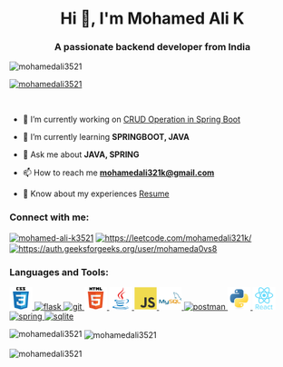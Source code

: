<h1 align="center">Hi 👋, I'm Mohamed Ali K</h1>
<h3 align="center">A passionate backend developer from India</h3>

<p align="left"> <img src="https://komarev.com/ghpvc/?username=mohamedali3521&label=Profile%20views&color=0e75b6&style=flat" alt="mohamedali3521" /> </p>

<p align="left"> <a href="https://github.com/ryo-ma/github-profile-trophy"><img src="https://github-profile-trophy.vercel.app/?username=mohamedali3521" alt="mohamedali3521" /></a> </p>

<p align="left"> <a href="https://twitter.com/" target="blank"><img src="https://img.shields.io/twitter/follow/?logo=twitter&style=for-the-badge" alt="" /></a> </p>

- 🔭 I’m currently working on [CRUD Operation in Spring Boot](https://github.com/mohamedali3521/CRUD_only.git)

- 🌱 I’m currently learning **SPRINGBOOT, JAVA**

- 💬 Ask me about **JAVA, SPRING**

- 📫 How to reach me **mohamedali321k@gmail.com**

- 📄 Know about my experiences [Resume](https://drive.google.com/file/d/17MaxMZHKrHk7MYke_0EWqoisf2rynFmC/view?usp=drive_link)

<h3 align="left">Connect with me:</h3>
<p align="left">
<a href="https://linkedin.com/in/mohamed-ali-k3521" target="blank"><img align="center" src="https://raw.githubusercontent.com/rahuldkjain/github-profile-readme-generator/master/src/images/icons/Social/linked-in-alt.svg" alt="mohamed-ali-k3521" height="30" width="40" /></a>
<a href="https://www.leetcode.com/https://leetcode.com/mohamedali321k/" target="blank"><img align="center" src="https://raw.githubusercontent.com/rahuldkjain/github-profile-readme-generator/master/src/images/icons/Social/leet-code.svg" alt="https://leetcode.com/mohamedali321k/" height="30" width="40" /></a>
<a href="https://auth.geeksforgeeks.org/user/https://auth.geeksforgeeks.org/user/mohameda0vs8" target="blank"><img align="center" src="https://raw.githubusercontent.com/rahuldkjain/github-profile-readme-generator/master/src/images/icons/Social/geeks-for-geeks.svg" alt="https://auth.geeksforgeeks.org/user/mohameda0vs8" height="30" width="40" /></a>
</p>

<h3 align="left">Languages and Tools:</h3>
<p align="left"> <a href="https://www.w3schools.com/css/" target="_blank" rel="noreferrer"> <img src="https://raw.githubusercontent.com/devicons/devicon/master/icons/css3/css3-original-wordmark.svg" alt="css3" width="40" height="40"/> </a> <a href="https://flask.palletsprojects.com/" target="_blank" rel="noreferrer"> <img src="https://www.vectorlogo.zone/logos/pocoo_flask/pocoo_flask-icon.svg" alt="flask" width="40" height="40"/> </a> <a href="https://git-scm.com/" target="_blank" rel="noreferrer"> <img src="https://www.vectorlogo.zone/logos/git-scm/git-scm-icon.svg" alt="git" width="40" height="40"/> </a> <a href="https://www.w3.org/html/" target="_blank" rel="noreferrer"> <img src="https://raw.githubusercontent.com/devicons/devicon/master/icons/html5/html5-original-wordmark.svg" alt="html5" width="40" height="40"/> </a> <a href="https://www.java.com" target="_blank" rel="noreferrer"> <img src="https://raw.githubusercontent.com/devicons/devicon/master/icons/java/java-original.svg" alt="java" width="40" height="40"/> </a> <a href="https://developer.mozilla.org/en-US/docs/Web/JavaScript" target="_blank" rel="noreferrer"> <img src="https://raw.githubusercontent.com/devicons/devicon/master/icons/javascript/javascript-original.svg" alt="javascript" width="40" height="40"/> </a> <a href="https://www.mysql.com/" target="_blank" rel="noreferrer"> <img src="https://raw.githubusercontent.com/devicons/devicon/master/icons/mysql/mysql-original-wordmark.svg" alt="mysql" width="40" height="40"/> </a> <a href="https://postman.com" target="_blank" rel="noreferrer"> <img src="https://www.vectorlogo.zone/logos/getpostman/getpostman-icon.svg" alt="postman" width="40" height="40"/> </a> <a href="https://www.python.org" target="_blank" rel="noreferrer"> <img src="https://raw.githubusercontent.com/devicons/devicon/master/icons/python/python-original.svg" alt="python" width="40" height="40"/> </a> <a href="https://reactjs.org/" target="_blank" rel="noreferrer"> <img src="https://raw.githubusercontent.com/devicons/devicon/master/icons/react/react-original-wordmark.svg" alt="react" width="40" height="40"/> </a> <a href="https://spring.io/" target="_blank" rel="noreferrer"> <img src="https://www.vectorlogo.zone/logos/springio/springio-icon.svg" alt="spring" width="40" height="40"/> </a> <a href="https://www.sqlite.org/" target="_blank" rel="noreferrer"> <img src="https://www.vectorlogo.zone/logos/sqlite/sqlite-icon.svg" alt="sqlite" width="40" height="40"/> </a> </p>

<p><img align="left" src="https://github-readme-stats.vercel.app/api/top-langs?username=mohamedali3521&show_icons=true&locale=en&layout=compact" alt="mohamedali3521" /></p>

<p>&nbsp;<img align="center" src="https://github-readme-stats.vercel.app/api?username=mohamedali3521&show_icons=true&locale=en" alt="mohamedali3521" /></p>

<p><img align="center" src="https://github-readme-streak-stats.herokuapp.com/?user=mohamedali3521&" alt="mohamedali3521" /></p>
